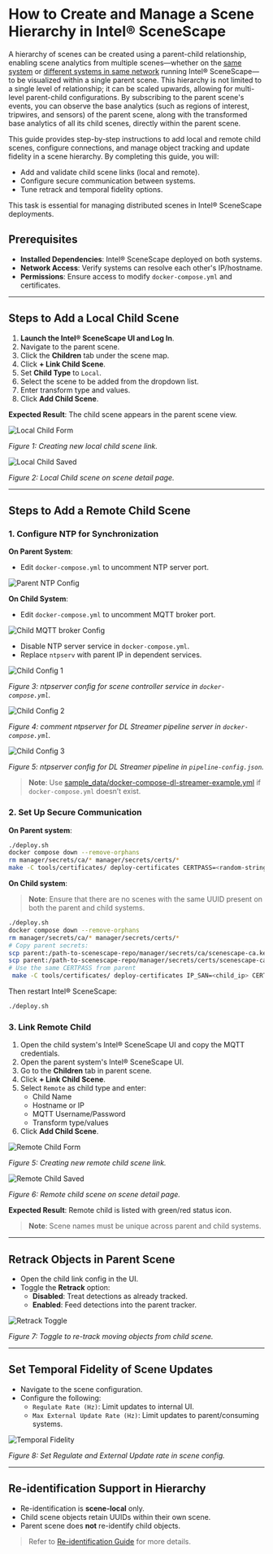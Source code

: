 # How to Create and Manage a Scene Hierarchy in Intel® SceneScape

A hierarchy of scenes can be created using a parent-child relationship, enabling scene analytics from multiple scenes—whether on the [same system](#steps-to-add-a-local-child-scene) or [different systems in same network](#steps-to-add-a-remote-child-scene) running Intel® SceneScape—to be visualized within a single parent scene. This hierarchy is not limited to a single level of relationship; it can be scaled upwards, allowing for multi-level parent-child configurations. By subscribing to the parent scene's events, you can observe the base analytics (such as regions of interest, tripwires, and sensors) of the parent scene, along with the transformed base analytics of all its child scenes, directly within the parent scene.

This guide provides step-by-step instructions to add local and remote child scenes, configure connections, and manage object tracking and update fidelity in a scene hierarchy. By completing this guide, you will:

- Add and validate child scene links (local and remote).
- Configure secure communication between systems.
- Tune retrack and temporal fidelity options.

This task is essential for managing distributed scenes in Intel® SceneScape deployments.

## Prerequisites

- **Installed Dependencies**: Intel® SceneScape deployed on both systems.
- **Network Access**: Verify systems can resolve each other's IP/hostname.
- **Permissions**: Ensure access to modify `docker-compose.yml` and certificates.

---

## Steps to Add a Local Child Scene

1. **Launch the Intel® SceneScape UI and Log In**.
2. Navigate to the parent scene.
3. Click the **Children** tab under the scene map.
4. Click **+ Link Child Scene**.
5. Set **Child Type** to `Local`.
6. Select the scene to be added from the dropdown list.
7. Enter transform type and values.
8. Click **Add Child Scene**.

**Expected Result**: The child scene appears in the parent scene view.

![Local Child Form](images/ui/local_child_link_form.png)

_Figure 1: Creating new local child scene link._

![Local Child Saved](images/ui/local_child_saved.png)

_Figure 2: Local Child scene on scene detail page._

---

## Steps to Add a Remote Child Scene

### 1. Configure NTP for Synchronization

**On Parent System**:

- Edit `docker-compose.yml` to uncomment NTP server port.

![Parent NTP Config](images/parent_ntp_conf.png)

**On Child System**:

- Edit `docker-compose.yml` to uncomment MQTT broker port.

![Child MQTT broker Config](images/child_broker_conf.png)

- Disable NTP server service in `docker-compose.yml`.
- Replace `ntpserv` with parent IP in dependent services.

![Child Config 1](images/child_ntp_conf_1.png)

_Figure 3: ntpserver config for scene controller service in `docker-compose.yml`._

![Child Config 2](images/child_ntp_conf_2.png)

_Figure 4: comment ntpserver for DL Streamer pipeline server in `docker-compose.yml`._

![Child Config 3](images/child_ntp_conf_3.png)

_Figure 5: ntpserver config for DL Streamer pipeline in `pipeline-config.json`._

> **Note**: Use [sample_data/docker-compose-dl-streamer-example.yml](https://github.com/open-edge-platform/scenescape/blob/release-1.4.0/sample_data/docker-compose-dl-streamer-example.yml) if `docker-compose.yml` doesn’t exist.

### 2. Set Up Secure Communication

**On Parent system**:

```bash
./deploy.sh
docker compose down --remove-orphans
rm manager/secrets/ca/* manager/secrets/certs/*
make -C tools/certificates/ deploy-certificates CERTPASS=<random-string>
```

**On Child system**:

> **Note**: Ensure that there are no scenes with the same UUID present on both the parent and child systems.

```bash
./deploy.sh
docker compose down --remove-orphans
rm manager/secrets/ca/* manager/secrets/certs/*
# Copy parent secrets:
scp parent:/path-to-scenescape-repo/manager/secrets/ca/scenescape-ca.key ./manager/secrets/ca/
scp parent:/path-to-scenescape-repo/manager/secrets/certs/scenescape-ca.pem ./manager/secrets/certs/
# Use the same CERTPASS from parent
 make -C tools/certificates/ deploy-certificates IP_SAN=<child_ip> CERTPASS=<random-string-used-in-parent>
```

Then restart Intel® SceneScape:

```bash
./deploy.sh
```

### 3. Link Remote Child

1. Open the child system's Intel® SceneScape UI and copy the MQTT credentials.
2. Open the parent system's Intel® SceneScape UI.
3. Go to the **Children** tab in parent scene.
4. Click **+ Link Child Scene**.
5. Select `Remote` as child type and enter:
   - Child Name
   - Hostname or IP
   - MQTT Username/Password
   - Transform type/values
6. Click **Add Child Scene**.

![Remote Child Form](images/ui/remote_child_link_form.png)

_Figure 5: Creating new remote child scene link._

![Remote Child Saved](images/ui/remote_child_saved.png)

_Figure 6: Remote child scene on scene detail page._

**Expected Result**: Remote child is listed with green/red status icon.

> **Note**: Scene names must be unique across parent and child systems.

---

## Retrack Objects in Parent Scene

- Open the child link config in the UI.
- Toggle the **Retrack** option:
  - **Disabled**: Treat detections as already tracked.
  - **Enabled**: Feed detections into the parent tracker.

![Retrack Toggle](images/ui/child-link-retrack.png)

_Figure 7: Toggle to re-track moving objects from child scene._

---

## Set Temporal Fidelity of Scene Updates

- Navigate to the scene configuration.
- Configure the following:
  - `Regulate Rate (Hz)`: Limit updates to internal UI.
  - `Max External Update Rate (Hz)`: Limit updates to parent/consuming systems.

![Temporal Fidelity](images/ui/temporal-fidelity.png)

_Figure 8: Set Regulate and External Update rate in scene config._

---

## Re-identification Support in Hierarchy

- Re-identification is **scene-local** only.
- Child scene objects retain UUIDs within their own scene.
- Parent scene does **not** re-identify child objects.

> Refer to [Re-identification Guide](How-to-enable-reidentification.md) for more details.
